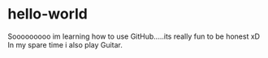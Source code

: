 # hello-world

Sooooooooo im learning how to use GitHub.....its really fun to be honest xD
In my spare time i also play Guitar.
